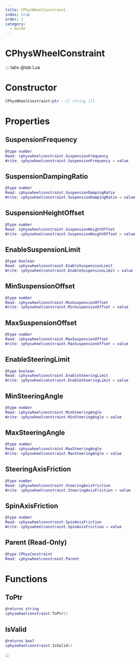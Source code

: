 ```yaml
---
title: CPhysWheelConstraint
index: true
order: 2
category:
  - Guide
---
```


# CPhysWheelConstraint

::: tabs
@tab Lua
# Constructor
```lua
CPhysWheelConstraint(ptr --[[ string ]])
```
# Properties
## SuspensionFrequency 
```lua
@type number
Read: cphyswheelconstraint.SuspensionFrequency
Write: cphyswheelconstraint.SuspensionFrequency = value
```
## SuspensionDampingRatio 
```lua
@type number
Read: cphyswheelconstraint.SuspensionDampingRatio
Write: cphyswheelconstraint.SuspensionDampingRatio = value
```
## SuspensionHeightOffset 
```lua
@type number
Read: cphyswheelconstraint.SuspensionHeightOffset
Write: cphyswheelconstraint.SuspensionHeightOffset = value
```
## EnableSuspensionLimit 
```lua
@type boolean
Read: cphyswheelconstraint.EnableSuspensionLimit
Write: cphyswheelconstraint.EnableSuspensionLimit = value
```
## MinSuspensionOffset 
```lua
@type number
Read: cphyswheelconstraint.MinSuspensionOffset
Write: cphyswheelconstraint.MinSuspensionOffset = value
```
## MaxSuspensionOffset 
```lua
@type number
Read: cphyswheelconstraint.MaxSuspensionOffset
Write: cphyswheelconstraint.MaxSuspensionOffset = value
```
## EnableSteeringLimit 
```lua
@type boolean
Read: cphyswheelconstraint.EnableSteeringLimit
Write: cphyswheelconstraint.EnableSteeringLimit = value
```
## MinSteeringAngle 
```lua
@type number
Read: cphyswheelconstraint.MinSteeringAngle
Write: cphyswheelconstraint.MinSteeringAngle = value
```
## MaxSteeringAngle 
```lua
@type number
Read: cphyswheelconstraint.MaxSteeringAngle
Write: cphyswheelconstraint.MaxSteeringAngle = value
```
## SteeringAxisFriction 
```lua
@type number
Read: cphyswheelconstraint.SteeringAxisFriction
Write: cphyswheelconstraint.SteeringAxisFriction = value
```
## SpinAxisFriction 
```lua
@type number
Read: cphyswheelconstraint.SpinAxisFriction
Write: cphyswheelconstraint.SpinAxisFriction = value
```
## Parent (Read-Only)
```lua
@type CPhysConstraint
Read: cphyswheelconstraint.Parent
```
# Functions
## ToPtr
```lua
@returns string
cphyswheelconstraint:ToPtr()
```
## IsValid
```lua
@returns bool
cphyswheelconstraint:IsValid()
```

:::